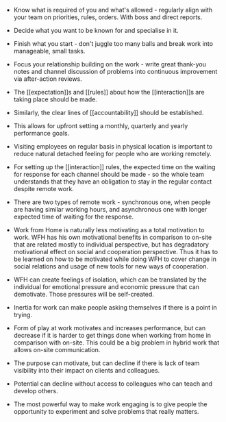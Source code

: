 * Know what is required of you and what's allowed - regularly align with your team on priorities, rules, orders. With boss and direct reports.
* Decide what you want to be known for and specialise in it.
* Finish what you start - don't juggle too many balls and break work into manageable, small tasks.
* Focus your relationship building on the work - write great thank-you notes and channel discussion of problems into continuous improvement via after-action reviews.

* The [[expectation]]s and [[rules]] about how the [[interaction]]s are taking place should be made.
* Similarly, the clear lines of [[accountability]] should be established.
* This allows for upfront setting a monthly, quarterly and yearly performance goals.
* Visiting employees on regular basis in physical location is important to reduce natural detached feeling for people who are working remotely.
* For setting up the [[interaction]] rules, the expected time on the waiting for response for each channel should be made - so the whole team understands that they have an obligation to stay in the regular contact despite remote work.
* There are two types of remote work - synchronous one, when people are having similar working hours, and asynchronous one with longer expected time of waiting for the response.

* Work from Home is naturally less motivating as a total motivation to work. WFH has his own motivational benefits in comparison to on-site that are related mostly to individual perspective, but has degradatory motivational effect on social and cooperation perspective. Thus it has to be learned on how to be motivated while doing WFH to cover change in social relations and usage of new tools for new ways of cooperation.
* WFH can create feelings of isolation, which can be translated by the individual for emotional pressure and economic pressure that can demotivate. Those pressures will be self-created.
* Inertia for work can make people asking themselves if there is a point in trying.
* Form of play at work motivates and increases performance, but can decrease if it is harder to get things done when working from home in comparison with on-site. This could be a big problem in hybrid work that allows on-site communication.
* The purpose can motivate, but can decline if there is lack of team visibility into their impact on clients and colleagues.
* Potential can decline without access to colleagues who can teach and develop others.
* The most powerful way to make work engaging is to give people the opportunity to experiment and solve problems that really matters.